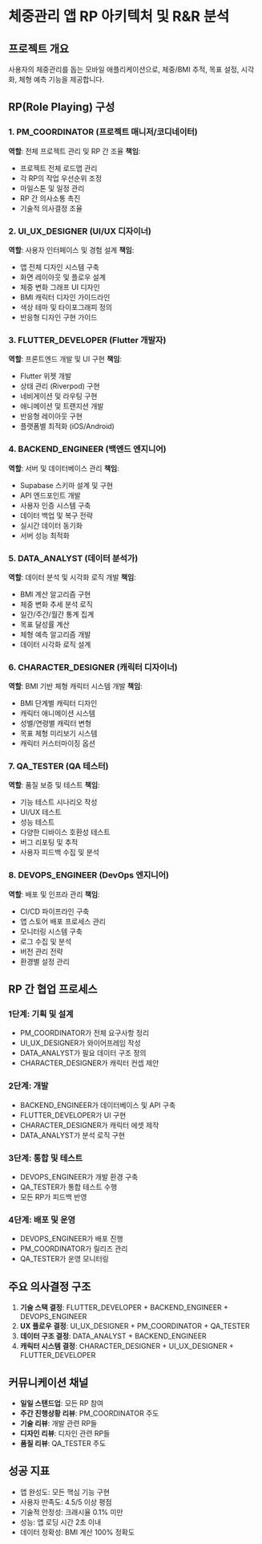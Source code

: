 # 체중관리 앱 RP 아키텍처 및 R&R 분석

## 프로젝트 개요
사용자의 체중관리를 돕는 모바일 애플리케이션으로, 체중/BMI 추적, 목표 설정, 시각화, 체형 예측 기능을 제공합니다.

## RP(Role Playing) 구성

### 1. PM_COORDINATOR (프로젝트 매니저/코디네이터)
**역할**: 전체 프로젝트 관리 및 RP 간 조율
**책임**:
- 프로젝트 전체 로드맵 관리
- 각 RP의 작업 우선순위 조정
- 마일스톤 및 일정 관리
- RP 간 의사소통 촉진
- 기술적 의사결정 조율

### 2. UI_UX_DESIGNER (UI/UX 디자이너)
**역할**: 사용자 인터페이스 및 경험 설계
**책임**:
- 앱 전체 디자인 시스템 구축
- 화면 레이아웃 및 플로우 설계
- 체중 변화 그래프 UI 디자인
- BMI 캐릭터 디자인 가이드라인
- 색상 테마 및 타이포그래피 정의
- 반응형 디자인 구현 가이드

### 3. FLUTTER_DEVELOPER (Flutter 개발자)
**역할**: 프론트엔드 개발 및 UI 구현
**책임**:
- Flutter 위젯 개발
- 상태 관리 (Riverpod) 구현
- 네비게이션 및 라우팅 구현
- 애니메이션 및 트랜지션 개발
- 반응형 레이아웃 구현
- 플랫폼별 최적화 (iOS/Android)

### 4. BACKEND_ENGINEER (백엔드 엔지니어)
**역할**: 서버 및 데이터베이스 관리
**책임**:
- Supabase 스키마 설계 및 구현
- API 엔드포인트 개발
- 사용자 인증 시스템 구축
- 데이터 백업 및 복구 전략
- 실시간 데이터 동기화
- 서버 성능 최적화

### 5. DATA_ANALYST (데이터 분석가)
**역할**: 데이터 분석 및 시각화 로직 개발
**책임**:
- BMI 계산 알고리즘 구현
- 체중 변화 추세 분석 로직
- 일간/주간/월간 통계 집계
- 목표 달성률 계산
- 체형 예측 알고리즘 개발
- 데이터 시각화 로직 설계

### 6. CHARACTER_DESIGNER (캐릭터 디자이너)
**역할**: BMI 기반 체형 캐릭터 시스템 개발
**책임**:
- BMI 단계별 캐릭터 디자인
- 캐릭터 애니메이션 시스템
- 성별/연령별 캐릭터 변형
- 목표 체형 미리보기 시스템
- 캐릭터 커스터마이징 옵션

### 7. QA_TESTER (QA 테스터)
**역할**: 품질 보증 및 테스트
**책임**:
- 기능 테스트 시나리오 작성
- UI/UX 테스트
- 성능 테스트
- 다양한 디바이스 호환성 테스트
- 버그 리포팅 및 추적
- 사용자 피드백 수집 및 분석

### 8. DEVOPS_ENGINEER (DevOps 엔지니어)
**역할**: 배포 및 인프라 관리
**책임**:
- CI/CD 파이프라인 구축
- 앱 스토어 배포 프로세스 관리
- 모니터링 시스템 구축
- 로그 수집 및 분석
- 버전 관리 전략
- 환경별 설정 관리

## RP 간 협업 프로세스

### 1단계: 기획 및 설계
- PM_COORDINATOR가 전체 요구사항 정리
- UI_UX_DESIGNER가 와이어프레임 작성
- DATA_ANALYST가 필요 데이터 구조 정의
- CHARACTER_DESIGNER가 캐릭터 컨셉 제안

### 2단계: 개발
- BACKEND_ENGINEER가 데이터베이스 및 API 구축
- FLUTTER_DEVELOPER가 UI 구현
- CHARACTER_DESIGNER가 캐릭터 에셋 제작
- DATA_ANALYST가 분석 로직 구현

### 3단계: 통합 및 테스트
- DEVOPS_ENGINEER가 개발 환경 구축
- QA_TESTER가 통합 테스트 수행
- 모든 RP가 피드백 반영

### 4단계: 배포 및 운영
- DEVOPS_ENGINEER가 배포 진행
- PM_COORDINATOR가 릴리즈 관리
- QA_TESTER가 운영 모니터링

## 주요 의사결정 구조

1. **기술 스택 결정**: FLUTTER_DEVELOPER + BACKEND_ENGINEER + DEVOPS_ENGINEER
2. **UX 플로우 결정**: UI_UX_DESIGNER + PM_COORDINATOR + QA_TESTER
3. **데이터 구조 결정**: DATA_ANALYST + BACKEND_ENGINEER
4. **캐릭터 시스템 결정**: CHARACTER_DESIGNER + UI_UX_DESIGNER + FLUTTER_DEVELOPER

## 커뮤니케이션 채널

- **일일 스탠드업**: 모든 RP 참여
- **주간 진행상황 리뷰**: PM_COORDINATOR 주도
- **기술 리뷰**: 개발 관련 RP들
- **디자인 리뷰**: 디자인 관련 RP들
- **품질 리뷰**: QA_TESTER 주도

## 성공 지표

- 앱 완성도: 모든 핵심 기능 구현
- 사용자 만족도: 4.5/5 이상 평점
- 기술적 안정성: 크래시율 0.1% 미만
- 성능: 앱 로딩 시간 2초 이내
- 데이터 정확성: BMI 계산 100% 정확도